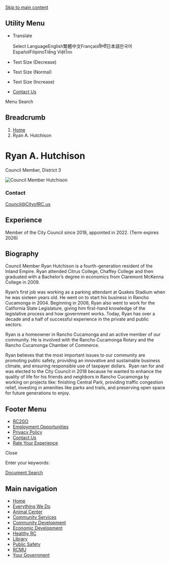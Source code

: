 [Skip to main content](https://www.cityofrc.us/directory/ryan-hutchison/)

## Utility Menu

- Translate
  
  Select LanguageEnglish繁體中文Françaisहिन्दी日本語한국어EspañolFilipinoTiếng Việtไทย
- Text Size (Decrease)
- Text Size (Normal)
- Text Size (Increase)
- [Contact Us](https://www.cityofrc.us/contact-directory)

Menu Search

## Breadcrumb

1. [Home](https://www.cityofrc.us)
2. Ryan A. Hutchison

# Ryan A. Hutchison

Council Member, District 3

![Council Member Hutchison ](https://www.cityofrc.us/sites/default/files/styles/person_profile_image/public/2023-03/Ryan%20H.%20400x400.png?h=a7e6d17b&itok=xPFsXHgZ)

### Contact

[Council@CityofRC.us](mailto:Council@CityofRC.us)

## Experience

Member of the City Council since 2018, appointed in 2022. (Term expires 2026)

## Biography

Council Member Ryan Hutchison is a fourth-generation resident of the Inland Empire. Ryan attended Citrus College, Chaffey College and then graduated with a Bachelor’s degree in economics from Claremont McKenna College in 2009.

Ryan’s first job was working as a parking attendant at Quakes Stadium when he was sixteen years old. He went on to start his business in Rancho Cucamonga in 2004. Beginning in 2008, Ryan also went to work for the California State Legislature, giving him first-hand knowledge of the legislative process and how government works. Today, Ryan has over a decade and a half of successful experience in the private and public sectors.

Ryan is a homeowner in Rancho Cucamonga and an active member of our community. He is involved with the Rancho Cucamonga Rotary and the Rancho Cucamonga Chamber of Commerce. 

Ryan believes that the most important issues to our community are promoting public safety, providing an innovative and sustainable business climate, and ensuring responsible use of taxpayer dollars.  Ryan ran for and was elected to the City Council in 2018 because he wanted to enhance the quality of life for his friends and neighbors in Rancho Cucamonga by working on projects like: finishing Central Park, providing traffic congestion relief, investing in amenities like parks and trails, and preserving open space for future generations to enjoy.

## Footer Menu

- [RC2GO](https://www.cityofrc.us/RC2GO)
- [Employment Opportunities](https://www.governmentjobs.com/careers/cityofrc)
- [Privacy Policy](https://www.cityofrc.us/sites/default/files/2019-06/Privacy_Policy.pdf)
- [Contact Us](https://www.cityofrc.us/contact-directory)
- [Rate Your Experience](https://www.cityofrc.us/rate "Rate your experience with our website.")

Close

Enter your keywords:

[Document Search](https://www.cityofrc.us/search-document?keyword=)

## Main navigation

- [Home](https://www.cityofrc.us)
- [Everything We Do](https://www.cityofrc.us/everything-we-do)
- [Animal Center](https://www.cityofrc.us/animal-center)
- [Community Services](https://www.cityofrc.us/community-services)
- [Community Development](https://www.cityofrc.us/community-development)
- [Economic Development](https://www.cityofrc.us/everything-we-do/economic-development)
- [Healthy RC](https://www.cityofrc.us/healthy-rc)
- [Library](https://www.cityofrc.us/library)
- [Public Safety](https://www.cityofrc.us/public-safety "Police, Fire, etc...")
- [RCMU](https://www.cityofrc.us/rcmu "Rancho Cucamonga Municipal Utility")
- [Your Government](https://www.cityofrc.us/your-government)